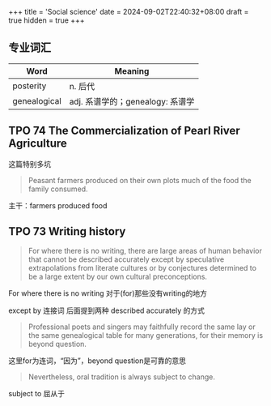 +++
title = 'Social science'
date = 2024-09-02T22:40:32+08:00
draft = true
hidden = true
+++

## 专业词汇

| Word             | Meaning                 |
|------------------|-------------------------|
| posterity | n. 后代 |
| genealogical | adj. 系谱学的；genealogy: 系谱学 |

## TPO 74 The Commercialization of Pearl River Agriculture

这篇特别多坑

> Peasant farmers produced on their own plots much of the food the family consumed.

主干：farmers produced food

## TPO 73 Writing history

> For where there is no writing, there are large areas of human behavior that cannot be described accurately except by speculative extrapolations from literate cultures or by conjectures determined to be a large extent by our own cultural preconceptions.

For where there is no writing 对于(for)那些没有writing的地方

except by 连接词 后面提到两种 described accurately 的方式

> Professional poets and singers may faithfully record the same lay or the same genealogical table for many generations, for their memory is beyond question.

这里for为连词，“因为”，beyond question是可靠的意思

> Nevertheless, oral tradition is always subject to change. 

subject to 屈从于
